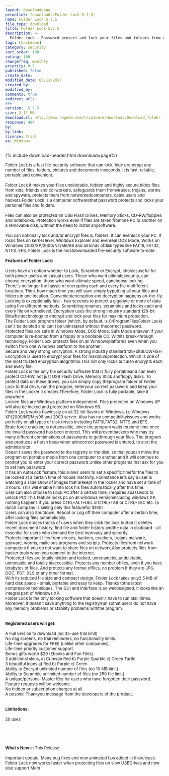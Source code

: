 ```yaml
---
layout: downloadpage
permalink: /downloads/Folder-Lock-5,7,5/
name: Folder Lock 5.7.5
file_type: download
title: Folder Lock 5.7.5
description: >-
  Folder Lock - Password protect and lock your files and folders from others in seconds
tags: [Lockdown]
category: Security
sort_order: 100
rating: 100
changefreq: monthly
priority: 0.5
published: false
create_date: 
modified_date: 03/11/2017
created_by: 
modified_by: 
comments: true
redirect_url: 
### 
version:  5.7.5
size: 2.11 MB
downloadurl: http://www.regnow.com/trialware/download/Download_folder lock rn.exe?item=12653 1&affiliate=22260
response: 404
by: 
by_link: 
licence: Trial 
os: Windows
---
```


{% include download-header.html download=page%}

<p style="fix-download-text !important">
<p><font size="2"><p>Folder Lock is a fast file-security software that can lock, hide orencrypt any number of files, folders, pictures and documents inseconds. It is fast, reliable, portable and convenient. <br />
<br />
Folder Lock it makes your files undeletable, hidden and highly secure,hides files from kids, friends and co-workers, safeguards them fromviruses, trojans, worms and spyware, protects them from networkedcomputers, cable users and hackers.Folder Lock is a computer softwarethat password protects and locks your personal files and folders. <br />
<br />
Files can also be protected on USB Flash Drives, Memory Sticks, CD-RW,floppies and notebooks. Protection works even if files are taken fromone PC to another on a removable disk, without the need to install anysoftware. <br />
<br />
You can optionally lock and/or encrypt files &amp;. folders. It can evenlock your PC. It locks files on kernel level, Windows Explorer and evenreal DOS Mode, Works on Windows 2003/XP/2000/NT/Me/98 and all kinds ofdisk types like FAT16, FAT32, NTFS. EFS. Folder Lock is the mostdownloaded file-security software to-date.<br />
<br />
<span class="articleDetailsLink"><strong>Features of Folder Lock:</strong></span><br />
<br />
Users have an option whether to Lock, Scramble or Encrypt, choicesuseful for both power users and casual users. Those who want ultimatesecurity, can choose encrypiton. those who want ultimate speed, canchoose locking.<br />
There’.s no longer the hassle of encrypting each and every file ondifferent locations. Think how much time you will save simply byputting all your files and folders in one location. Convenientencryption and decryption happens on-the-fly.<br />
Locking is exceptionally fast - two seconds to protect a gigabyte or more of data using five different methods. Scrambling renames, scrambles and locks each and every file on kernellevel. Encryption uses the strong industry standard 128-bit Blowfishtechnology to encrypt and lock your files for maximum protection.<br />
The Folder Lock program folder (which, by default, is C:ProgramFilesFolder Lock) can’.t be deleted and can t be uninstalled without thecorrect password.<br />
Protected files are safe in Windows Mode, DOS Mode, Safe Mode andeven if your computer is re-booted from a floppy or a bootable CD. Withits break-through technology, Folder Lock protects files on all Windowsplatforms even when you switch from one Windows platform to the another.<br />
Secure and very strong Encryption. A strong industry standard 128-bitBLOWFISH Encryption is used to encrypt your files for maximumprotection. Which is one of the most trusted encryption alogrithms.This not only locks but also encrypts each and every file.<br />
Folder Lock is the only file security software that is fully portableand can even protect CD-RW, not just USB Flash Drive, Memory Stick andfloppy disks. To protect data on these drives, you can simply copy theprogram folder of Folder Lock to that drive, run the program, enteryour correct password and keep your files in the Locker it creates.Therefore, Folder Lock is fully portable, take it anywhere.<br />
Locked files are Windows platform independent. Files protected on Windows XP will also be locked and protected on Windows 98.<br />
Folder Lock works flawlessly on all 32-bit flavors of Windows, i.e.Windows XP/2000/NT/Me/98 and 2003 server. Also has no compatibilityissues and works perfectly on all types of disk drives including FAT16,FAT32, NTFS and EFS.<br />
Brute force cracking is not possible, since the program waits forsome time once the invalid password has been entered. This will preventhackers who may try many different combinations of passwords to getthrough your files. The program also produces a harsh beep when anincorrect password is entered, to alert the administrator.<br />
Doesn t saves the password to the registry or the disk, so that youcan move the program on portable media from one computer to another,and it will continue to prompt you to enter your correct password.Unlike other programs that ask for you to set new password.<br />
It has an AutoLock feature, this allows users to set a specific timefor the files to be locked at a certain time of mouse inactivity. Forinstance lets say a user is watching a slide show of images that arekept in the locker and have set a time of 3 hours. This will enable himto lock his files automatically after this time.<br />
User can also choose to Lock PC after a certain time, (requires apassword to unlock PC) This feature locks pc on all windows versionincluding windows XP, nothing happens if you press CTRL+ALT+DEL orCTRL+TAB or CTRL+ESC etc. (a dutch company is selling only this featurefor $190)<br />
Users can also Shutdown, Reboot or Log off their computer after a certain time, after locking files automatically.<br />
Folder Lock erases tracks of users when they click the lock button.It deletes recent document history, find file and folder history andthe data in clipboard - all essential for users who demand the best inprivacy and security.<br />
Protects important files from viruses, hackers, crackers, trojans,malware, spyware, worms, malicious programs and scripts. Protects filesfrom network computers if you do not want to share files on network.Also protects files from hacker tools when you connect to the internet.<br />
Protected files are totally hidden and locked, unrenameble,undeletable, unmovable and totally inaccessible. Protects any number offiles, even if you have terabytes of files. And protects any format offiles, no problem if they are JPG, DOC, PDF, XLS or any other format. <br />
With its reduced file size and compact design, Folder Lock takes only2.5 MB of hard disk space - small, portable and easy to keep. Thanks tothe latest compression techniques. The GUI and interface is so welldesigned, it looks like an integral part of Windows XP.<br />
Folder Lock is the only locking software that doesn’.t have to run atall times. Moreover, it doesn t save anything to the registry/run sothat users do not have any memory problems or stability problems withthe program.<br />
<br />
<br />
<span><strong>Registered users will get:</strong></span><br />
<br />
A Full version to download (no 35-use trial limit) <br />
No nag screens, no trial reminders, no functionality limits. <br />
Life-time upgrades for FREE (unlike other companies). <br />
Life-time priority customer support. <br />
Bonus gifts worth $29 (Ebooks and Fun Files). <br />
3 additional skins, a) Crimson Red b) Purple Sparkle c) Green Turtle <br />
3 beautiful icons a) Red b) Purple c) Green <br />
Ability to Encrypt unlimited number of files (no 10 MB limit) <br />
Ability to Scramble unlimited number of files (no 250 file limit) <br />
A unique/personal Master Key for users who have forgotten their password. <br />
Feature requests will be welcome. <br />
No hidden or subscription charges at all. <br />
A pesonal Thankyou message from the developers of the product.<br />
<br />
<br />
<span><strong>Limitations:</strong></span><br />
<br />
20 uses</p>
<!-- google_ad_section_end -->
<p>&#160;</p>
<div class="celltext_big"><br />
<br />
<strong>What s New</strong> in This Release:<br />
<br />
Important update. Many bug fixes and new animated tips added in thisrelease. Folder Lock now works faster when protecting files on slow USBDrives and now also support Mem</div></p></p>
